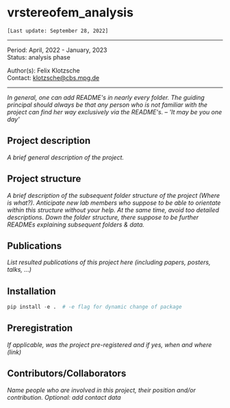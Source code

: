 # vrstereofem_analysis

`[Last update: September 28, 2022]`

***

Period: April, 2022 - January, 2023 <br>
Status: analysis phase

Author(s): Felix Klotzsche <br>
Contact: klotzsche@cbs.mpg.de

***

*In general, one can add README's in nearly every folder. The guiding principal should always be that any person who is not familiar with the project can find her way exclusively via the README's. – 'It may be you one day'*

## Project description

*A brief general description of the project.*

## Project structure

*A brief description of the subsequent folder structure of the project (Where is what?). Anticipate new lab members who suppose to be able to orientate within this structure without your help. At the same time, avoid too detailed descriptions. Down the folder structure, there suppose to be further READMEs explaining subsequent folders & data.*

## Publications

*List resulted publications of this project here (including papers, posters, talks, ...)*

## Installation

```python
pip install -e .  # -e flag for dynamic change of package
```

## Preregistration

*If applicable, was the project pre-registered and if yes, when and where (link)*

## Contributors/Collaborators

*Name people who are involved in this project, their position and/or contribution.
Optional: add contact data*
